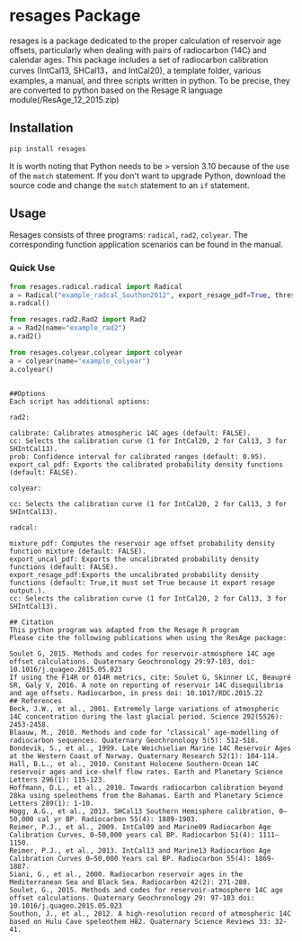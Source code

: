 # resages Package

resages is a package dedicated to the proper calculation of reservoir age offsets, particularly when dealing with pairs of radiocarbon (14C) and calendar ages. This package includes a set of radiocarbon calibration curves (IntCal13,  SHCal13，and IntCal20), a template folder, various examples, a manual, and three scripts written in python. To be precise, they are converted to python based on the Resage R language module(/ResAge_12_2015.zip)

## Installation

```sh
pip install resages
```

It is worth noting that Python needs to be > version 3.10 because of the use of the `match` statement. If you don't want to upgrade Python, download the source code and change the `match` statement to an `if` statement.

## Usage

Resages consists of three programs: `radical`, `rad2`, `colyear`. The corresponding function application scenarios can be found in the manual.

### Quick Use

```python
from resages.radical.radical import Radical
a = Radical("example_radcal_Southon2012", export_resage_pdf=True, threshold=1e-6)
a.radcal()

from resages.rad2.Rad2 import Rad2
a = Rad2(name="example_rad2")
a.rad2()

from resages.colyear.colyear import colyear
a = colyear(name="example_colyear")
a.colyear()
```
```

##Options
Each script has additional options:

rad2:

calibrate: Calibrates atmospheric 14C ages (default: FALSE).
cc: Selects the calibration curve (1 for IntCal20, 2 for Cal13, 3 for SHIntCal13).
prob: Confidence interval for calibrated ranges (default: 0.95).
export_cal_pdf: Exports the calibrated probability density functions (default: FALSE).

colyear:

cc: Selects the calibration curve (1 for IntCal20, 2 for Cal13, 3 for SHIntCal13).

radcal:

mixture_pdf: Computes the reservoir age offset probability density function mixture (default: FALSE).
export_uncal_pdf: Exports the uncalibrated probability density functions (default: FALSE).
export_resage_pdf:Exports the uncalibrated probability density functions (default: True,it must set True because it export resage output.).
cc: Selects the calibration curve (1 for IntCal20, 2 for Cal13, 3 for SHIntCal13).

## Citation
This python program was adapted from the Resage R program 
Please cite the following publications when using the ResAge package:

Soulet G, 2015. Methods and codes for reservoir-atmosphere 14C age offset calculations. Quaternary Geochronology 29:97-103, doi: 10.1016/j.quageo.2015.05.023
If using the F14R or δ14R metrics, cite: Soulet G, Skinner LC, Beaupré SR, Galy V, 2016. A note on reporting of reservoir 14C disequilibria and age offsets. Radiocarbon, in press doi: 10.1017/RDC.2015.22
## References
Beck, J.W., et al., 2001. Extremely large variations of atmospheric 14C concentration during the last glacial period. Science 292(5526): 2453-2458.
Blaauw, M., 2010. Methods and code for ‘classical’ age-modelling of radiocarbon sequences. Quaternary Geochronology 5(5): 512-518.
Bondevik, S., et al., 1999. Late Weichselian Marine 14C Reservoir Ages at the Western Coast of Norway. Quaternary Research 52(1): 104-114.
Hall, B.L., et al., 2010. Constant Holocene Southern-Ocean 14C reservoir ages and ice-shelf flow rates. Earth and Planetary Science Letters 296(1): 115-123.
Hoffmann, D.L., et al., 2010. Towards radiocarbon calibration beyond 28ka using speleothems from the Bahamas. Earth and Planetary Science Letters 289(1): 1-10.
Hogg, A.G., et al., 2013. SHCal13 Southern Hemisphere calibration, 0–50,000 cal yr BP. Radiocarbon 55(4): 1889-1903.
Reimer, P.J., et al., 2009. IntCal09 and Marine09 Radiocarbon Age Calibration Curves, 0–50,000 years cal BP. Radiocarbon 51(4): 1111–1150.
Reimer, P.J., et al., 2013. IntCal13 and Marine13 Radiocarbon Age Calibration Curves 0–50,000 Years cal BP. Radiocarbon 55(4): 1869-1887.
Siani, G., et al., 2000. Radiocarbon reservoir ages in the Mediterranean Sea and Black Sea. Radiocarbon 42(2): 271-280.
Soulet, G., 2015. Methods and codes for reservoir-atmosphere 14C age offset calculations. Quaternary Geochronology 29: 97-103 doi: 10.1016/j.quageo.2015.05.023
Southon, J., et al., 2012. A high-resolution record of atmospheric 14C based on Hulu Cave speleothem H82. Quaternary Science Reviews 33: 32-41.


